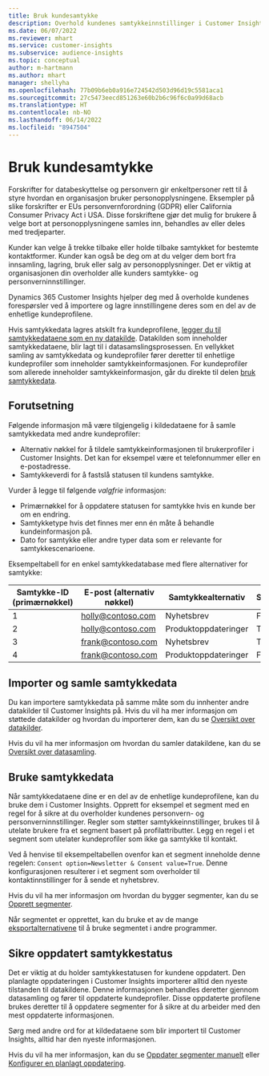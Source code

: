 ```yaml
---
title: Bruk kundesamtykke
description: Overhold kundenes samtykkeinnstillinger i Customer Insights ved å importere samtykkedata.
ms.date: 06/07/2022
ms.reviewer: mhart
ms.service: customer-insights
ms.subservice: audience-insights
ms.topic: conceptual
author: m-hartmann
ms.author: mhart
manager: shellyha
ms.openlocfilehash: 77b09b6eb0a916e724542d503d96d19c5581aca1
ms.sourcegitcommit: 27c5473eecd851263e60b2b6c96f6c0a99d68acb
ms.translationtype: HT
ms.contentlocale: nb-NO
ms.lasthandoff: 06/14/2022
ms.locfileid: "8947504"
---
```

# <a name="use-customer-consent"></a>Bruk kundesamtykke

Forskrifter for databeskyttelse og personvern gir enkeltpersoner rett til å styre hvordan en organisasjon bruker personopplysningene. Eksempler på slike forskrifter er EUs personvernforordning (GDPR) eller California Consumer Privacy Act i USA. Disse forskriftene gjør det mulig for brukere å velge bort at personopplysningene samles inn, behandles av eller deles med tredjeparter.  

Kunder kan velge å trekke tilbake eller holde tilbake samtykket for bestemte kontaktformer. Kunder kan også be deg om at du velger dem bort fra innsamling, lagring, bruk eller salg av personopplysninger. Det er viktig at organisasjonen din overholder alle kunders samtykke- og personverninnstillinger.  

Dynamics 365 Customer Insights hjelper deg med å overholde kundenes forespørsler ved å importere og lagre innstillingene deres som en del av de enhetlige kundeprofilene.

Hvis samtykkedata lagres atskilt fra kundeprofilene, [legger du til samtykkedataene som en ny datakilde](#import-and-unify-consent-data). Datakilden som inneholder samtykkedataene, blir lagt til i datasamslingsprosessen. En vellykket samling av samtykkedata og kundeprofiler fører deretter til enhetlige kundeprofiler som inneholder samtykkeinformasjonen. For kundeprofiler som allerede inneholder samtykkeinformasjon, går du direkte til delen [bruk samtykkedata](#use-consent-data).

## <a name="prerequisites"></a>Forutsetning

Følgende informasjon må være tilgjengelig i kildedataene for å samle samtykkedata med andre kundeprofiler:

- Alternativ nøkkel for å tildele samtykkeinformasjonen til brukerprofiler i Customer Insights. Det kan for eksempel være et telefonnummer eller en e-postadresse.
- Samtykkeverdi for å fastslå statusen til kundens samtykke.

Vurder å legge til følgende *valgfrie* informasjon:

- Primærnøkkel for å oppdatere statusen for samtykke hvis en kunde ber om en endring.
- Samtykketype hvis det finnes mer enn én måte å behandle kundeinformasjon på.
- Dato for samtykke eller andre typer data som er relevante for samtykkescenarioene.

Eksempeltabell for en enkel samtykkedatabase med flere alternativer for samtykke:

|Samtykke-ID (primærnøkkel)   |E-post (alternativ nøkkel)  |Samtykkealternativ  |Samtykkeverdi  |
|---------|---------|---------|---------|
|1    |  holly@contoso.com       |  Nyhetsbrev       |  False       |
|2    |  holly@contoso.com       |  Produktoppdateringer       |  True       |
|3    |  frank@contoso.com       |  Nyhetsbrev       | True        |
|4    |  frank@contoso.com       |  Produktoppdateringer       |  False       |

## <a name="import-and-unify-consent-data"></a>Importer og samle samtykkedata

Du kan importere samtykkedata på samme måte som du innhenter andre datakilder til Customer Insights på. Hvis du vil ha mer informasjon om støttede datakilder og hvordan du importerer dem, kan du se [Oversikt over datakilder](data-sources.md).

Hvis du vil ha mer informasjon om hvordan du samler datakildene, kan du se [Oversikt over datasamling](data-unification.md).

## <a name="use-consent-data"></a>Bruke samtykkedata

Når samtykkedataene dine er en del av de enhetlige kundeprofilene, kan du bruke dem i Customer Insights. Opprett for eksempel et segment med en regel for å sikre at du overholder kundenes personvern- og personverninnstillinger. Regler som støtter samtykkeinnstillinger, brukes til å utelate brukere fra et segment basert på profilattributter. Legg en regel i et segment som utelater kundeprofiler som ikke ga samtykke til kontakt.

Ved å henvise til eksempeltabellen ovenfor kan et segment inneholde denne regelen: `Consent option=Newsletter & Consent value=True`. Denne konfigurasjonen resulterer i et segment som overholder til kontaktinnstillinger for å sende et nyhetsbrev.

Hvis du vil ha mer informasjon om hvordan du bygger segmenter, kan du se [Opprett segmenter](segment-builder.md).

Når segmentet er opprettet, kan du bruke et av de mange [eksportalternativene](export-destinations.md) til å bruke segmentet i andre programmer.

## <a name="ensure-updated-consent-status"></a>Sikre oppdatert samtykkestatus

Det er viktig at du holder samtykkestatusen for kundene oppdatert. Den planlagte oppdateringen i Customer Insights importerer alltid den nyeste tilstanden til datakildene. Denne informasjonen behandles deretter gjennom datasamling og fører til oppdaterte kundeprofiler. Disse oppdaterte profilene brukes deretter til å oppdatere segmenter for å sikre at du arbeider med den mest oppdaterte informasjonen.

Sørg med andre ord for at kildedataene som blir importert til Customer Insights, alltid har den nyeste informasjonen.

Hvis du vil ha mer informasjon, kan du se [Oppdater segmenter manuelt](segments.md#refresh-segments) eller [Konfigurer en planlagt oppdatering](system.md#schedule-tab).
